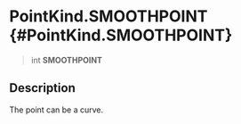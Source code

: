 PointKind.SMOOTHPOINT {#PointKind.SMOOTHPOINT}
=====================

> int **SMOOTHPOINT**

Description
-----------

The point can be a curve.
